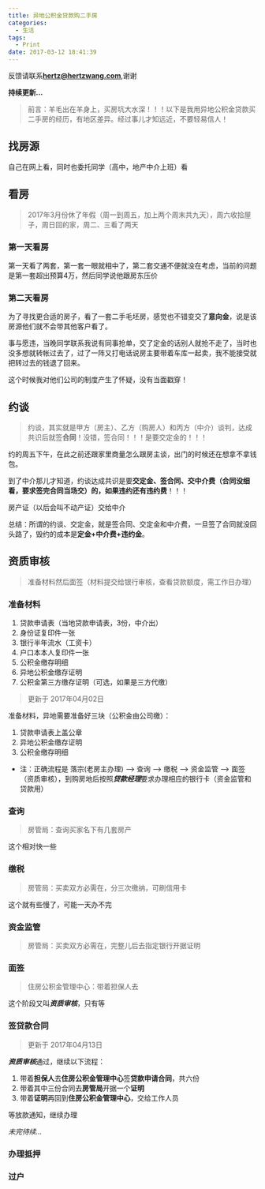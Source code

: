 ```yaml
---
title: 异地公积金贷款购二手房
categories:
  - 生活
tags:
  - Print
date: 2017-03-12 18:41:39
---
```


反馈请联系[**hertz@hertzwang.com**](mailto:hertz@hertzwang.com),谢谢


**持续更新...**


> 前言：羊毛出在羊身上，买房坑大水深！！！以下是我用异地公积金贷款买二手房的经历，有地区差异。经过事儿才知远近，不要轻易信人！


## 找房源

自己在网上看，同时也委托同学（高中，地产中介上班）看


## 看房

> 2017年3月份休了年假（周一到周五，加上两个周末共九天），周六收拾屋子，周日回的家，周二、三看了两天

### 第一天看房

第一天看了两套，第一套一眼就相中了，第二套交通不便就没在考虑，当前的问题是第一套超出预算4万，然后同学说他跟房东压价

<!-- more -->

### 第二天看房

为了寻找更合适的房子，看了一套二手毛坯房，感觉也不错变交了**意向金**，说是该房源他们就不会带其他客户看了。

事与愿违，当晚同学联系我说有同事抢单，交了定金的话别人就抢不走了，当时也没多想就转帐过去了，过了一阵又打电话说房主要带着车库一起卖，我不能接受就把转过去的钱退了回来。

这个时候我对他们公司的制度产生了怀疑，没有当面戳穿！

## 约谈

> 约谈，其实就是甲方（房主）、乙方（购房人）和丙方（中介）谈判，达成共识后就签**合同**！没错，签合同！！！是要交定金的！！！

约的周五下午，在此之前还跟家里商量怎么跟房主谈，出门的时候还在想拿不拿钱包。

到了中介那儿才知道，约谈达成共识是要**交定金、签合同、交中介费（合同没细看，要求签完合同当场交）**的，如果违约还有**违约费**！！！

房产证（以后会叫不动产证）交给中介

总结：所谓的约谈、交定金，就是签合同、交定金和中介费，一旦签了合同就没回头路了，毁约的成本是**定金+中介费+违约金**。

## 资质审核

> 准备材料然后面签（材料提交给银行审核，查看贷款额度，需工作日办理）

### 准备材料
        
1. 贷款申请表（当地贷款申请表，3份，中介出）
2. 身份证复印件一张
3. 银行半年流水（工资卡）
4. 户口本本人复印件一张
5. 公积金缴存明细
6. 异地公积金缴存证明
7. 公积金第三方缴存证明（可选，如果是三方代缴）

> 更新于 2017年04月02日

准备材料，异地需要准备好三块（公积金由公司缴）：

1. 贷款申请表上盖公章
2. 异地公积金缴存证明
3. 公积金缴存明细

* 注：正确流程是 落宗(老房主办理) --> 查询 --> 缴税 --> 资金监管 --> 面签（资质审核），到购房地后按照***贷款经理***要求办理相应的银行卡（资金监管和贷款用）

### 查询

> 房管局：查询买家名下有几套房产

这个相对快一些

### 缴税

> 房管局：买卖双方必需在，分三次缴纳，可刷信用卡

这个就有些慢了，可能一天办不完

### 资金监管

> 房管局：买卖双方必需在，完整儿后去指定银行开据证明

### 面签

> 住房公积金管理中心：带着担保人去

这个阶段又叫***资质审核***，只有等

### 签贷款合同

> 更新于 2017年04月13日

***资质审核***通过，继续以下流程：

1. 带着**担保人**去**住房公积金管理中心**签**贷款申请合同**，共六份
2. 带着其中三份合同去**房管局**开据一个**证明**
3. 带着**证明**再回到**住房公积金管理中心**，交给工作人员

等放款通知，继续办理

*未完待续...*

### 办理抵押

### 过户


 



